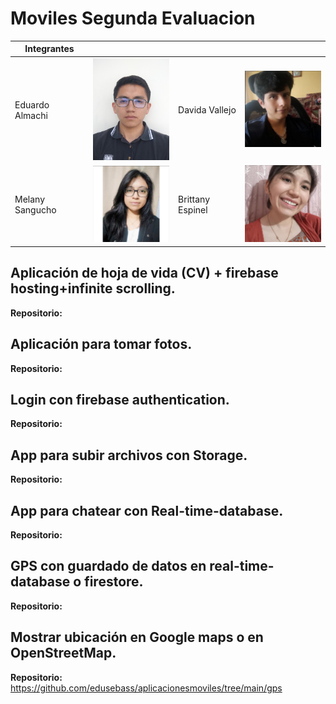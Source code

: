 # Moviles Segunda Evaluacion

| Integrantes     |                                                                          |                  |                                                                      |
| --------------- | ------------------------------------------------------------------------ | ---------------- | -------------------------------------------------------------------- |
| Eduardo Almachi | <img src="img/fotocarnet.jpg" alt="Foto de Eduardo Almachi" width="150"> | Davida Vallejo   | <img src="img/image-2.png" alt="Foto de Davida Vallejo" width="150"> |
| Melany Sangucho | <img src="img/image-1.png" alt="Foto de Melany Sangucho" width="150">    | Brittany Espinel | <img src="img/image.png" alt="Foto de Brittany Espinel" width="150"> |

## Aplicación de hoja de vida (CV) + firebase hosting+infinite scrolling.

**Repositorio:**

## Aplicación para tomar fotos.

**Repositorio:**

## Login con firebase authentication.

**Repositorio:**

## App para subir archivos con Storage.

**Repositorio:**

## App para chatear con Real-time-database.

**Repositorio:**

## GPS con guardado de datos en real-time-database o firestore.

**Repositorio:**

## Mostrar ubicación en Google maps o en OpenStreetMap.

**Repositorio:**
https://github.com/edusebass/aplicacionesmoviles/tree/main/gps
